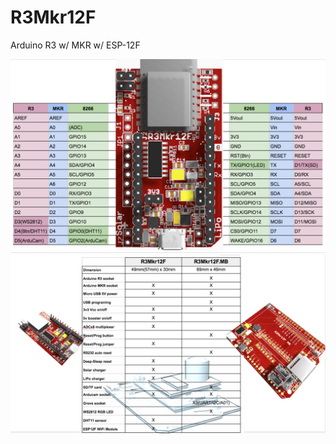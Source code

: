 # R3Mkr12F
Arduino R3 w/ MKR w/ ESP-12F

![R3Mkr12F Pinout](Documents/r3mkr12f_1.png)
![R3Mkr12F Feature](Documents/r3mkr12f_2.png)
